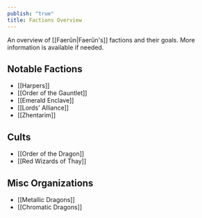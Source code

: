 ```yaml
---
publish: "true"
title: Factions Overview
---
```

An overview of [[Faerûn|Faerûn's]] factions and their goals. More information is available if needed. 

## Notable Factions
- [[Harpers]]
- [[Order of the Gauntlet]]
- [[Emerald Enclave]]
- [[Lords' Alliance]]
- [[Zhentarim]]

## Cults
- [[Order of the Dragon]]
- [[Red Wizards of Thay]]

## Misc Organizations
- [[Metallic Dragons]]
- [[Chromatic Dragons]]

